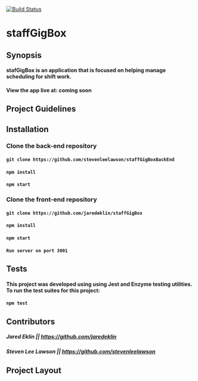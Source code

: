 [![Build Status](https://travis-ci.org/jaredeklin/staffGigBox.svg?branch=master)](https://travis-ci.org/jaredeklin/staffGigBox)

# staffGigBox

## Synopsis
#### stafGigBox is an application that is focused on helping manage scheduling for shift work.

#### View the app live at: coming soon

## Project Guidelines

## Installation

### Clone the back-end repository

#### ```git clone https://github.com/stevenleelawson/staffGigBoxBackEnd```

#### ```npm install```

#### ```npm start```

### Clone the front-end repository

#### ```git clone https://github.com/jaredeklin/staffGigBox```

#### ```npm install```

#### ```npm start```

#### ```Run server on port 3001```

## Tests

#### This project was developed using using Jest and Enzyme testing utilities. To run the test suites for this project:

#### ```npm test```

## Contributors
##### Jared Eklin || https://github.com/jaredeklin
##### Steven Lee Lawson || https://github.com/stevenleelawson

## Project Layout


